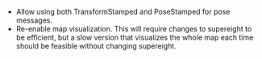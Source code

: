 - Allow using both TransformStamped and PoseStamped for pose messages.
- Re-enable map visualization. This will require changes to supereight to be
  efficient, but a slow version that visualizes the whole map each time should
  be feasible without changing supereight.

